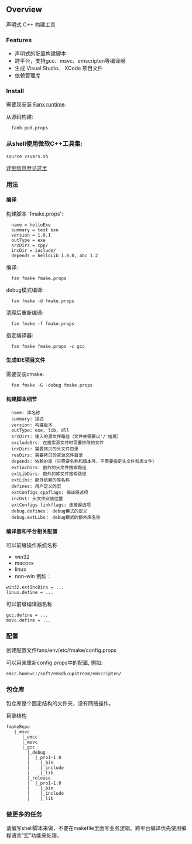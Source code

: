
## Overview

声明式 C++ 构建工具

### Features

- 声明式的配置构建脚本
- 跨平台，支持gcc、msvc、emscripten等编译器
- 生成 Visual Studio、 XCode 项目文件
- 依赖管理库


### Install

需要现安装 [Fanx runtime](https://github.com/fanx-dev/fanx/blob/master/doc/QuickStart.md).

从源码构建:
```
  fanb pod.props
```

### 从shell使用微软C++工具集:
```
source vsvars.sh
```
[详细信息参见这里](https://learn.microsoft.com/en-us/cpp/build/building-on-the-command-line?view=msvc-170)

### 用法

#### 编译

构建脚本 'fmake.props':
```
  name = helloExe
  summary = test exe
  version = 1.0.1
  outType = exe
  srcDirs = cpp/
  incDir = include/
  depends = helloLib 1.0.0, abc 1.2
```
编译:
```
  fan fmake fmake.props
```
debug模式编译:
```
  fan fmake -d fmake.props
```
清理后重新编译:
```
  fan fmake -f fmake.props
```
指定编译器:
```
  fan fmake fmake.props -c gcc
```

#### 生成IDE项目文件
需要安装cmake.
```
  fan fmake -G -debug fmake.props
```

#### 构建脚本细节

```
  name: 库名称
  summary: 描述
  version: 构建版本
  outType: exe, lib, dll
  srcDirs: 输入的源文件路径（文件夹需要以'/'结尾）
  excludeSrc: 在搜索源文件时需要排除的文件
  incDirs: 需要拷贝的头文件目录
  resDirs: 需要拷贝的资源文件目录
  depends: 依赖的库（只需要名称和版本号，不需要指定头文件和库文件）
  extIncDirs: 额外的头文件搜索路径
  extLibDirs: 额外的库文件搜索路径
  extLibs: 额外依赖的库名称
  defines: 用户定义的宏
  extConfigs.cppflags: 编译器选项
  incDst: 头文件安装位置
  extConfigs.linkflags: 连接器选项
  debug.defines： debug模式的定义
  debug.extLibs： debug模式的额外库名称
```

#### 编译器和平台相关配置
可以前缀操作系统名称
- win32
- macosx
- linux
- non-win
例如：
```
win32.extIncDirs = ...
linux.define = ...
```

可以前缀编译器名称
```
gcc.define = ...
msvc.define = ...
```

### 配置
创建配置文件fanx/env/etc/fmake/config.props

可以用来重新config.props中的配置, 例如:
```
emcc.home=C:/soft/emsdk/upstream/emscripten/
```

### 包仓库

包仓库是个固定结构的文件夹，没有网络操作。

目录结构
```
fmakeRepo
   |_msvc
      |_emcc
      |_msvc
      |_gcc
        |_debug
        |  |_pro1-1.0
        |    |_bin
        |    |_include
        |    |_lib
        |_release
        |  |_pro1-1.0
        |    |_bin
        |    |_include
        |    |_lib
```



### 做更多的任务

请编写shell脚本来做，不要在makefile里面写业务逻辑。跨平台编译优先使用编程语言“宏”功能来处理。
